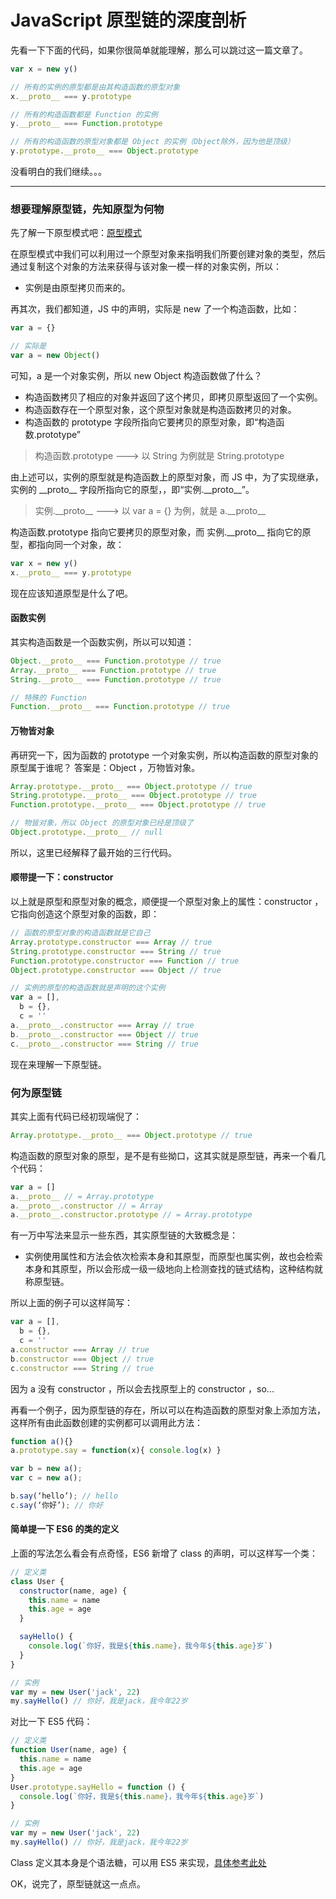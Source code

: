 # JavaScript 原型链的深度剖析

先看一下下面的代码，如果你很简单就能理解，那么可以跳过这一篇文章了。

```js
var x = new y()

// 所有的实例的原型都是由其构造函数的原型对象
x.__proto__ === y.prototype

// 所有的构造函数都是 Function 的实例
y.__proto__ === Function.prototype

// 所有的构造函数的原型对象都是 Object 的实例（Object除外，因为他是顶级）
y.prototype.__proto__ === Object.prototype
```

没看明白的我们继续。。。

---

### 想要理解原型链，先知原型为何物

先了解一下原型模式吧：[原型模式](docs/2016/1231)

在原型模式中我们可以利用过一个原型对象来指明我们所要创建对象的类型，然后通过复制这个对象的方法来获得与该对象一模一样的对象实例，所以：

- 实例是由原型拷贝而来的。

再其次，我们都知道，JS 中的声明，实际是 new 了一个构造函数，比如：

```js
var a = {}

// 实际是
var a = new Object()
```

可知，a 是一个对象实例，所以 new Object 构造函数做了什么？

- 构造函数拷贝了相应的对象并返回了这个拷贝，即拷贝原型返回了一个实例。
- 构造函数存在一个原型对象，这个原型对象就是构造函数拷贝的对象。
- 构造函数的 prototype 字段所指向它要拷贝的原型对象，即“构造函数.prototype”

> 构造函数.prototype ---> 以 String 为例就是 String.prototype

由上述可以，实例的原型就是构造函数上的原型对象，而 JS 中，为了实现继承，实例的 \_\_proto\_\_ 字段所指向它的原型，，即“实例.\_\_proto\_\_”。

> 实例.\_\_proto\_\_ ---> 以 var a = {} 为例，就是 a.\_\_proto\_\_

构造函数.prototype 指向它要拷贝的原型对象，而 实例.\_\_proto\_\_ 指向它的原型，都指向同一个对象，故：

```js
var x = new y()
x.__proto__ === y.prototype
```

现在应该知道原型是什么了吧。

#### 函数实例

其实构造函数是一个函数实例，所以可以知道：

```js
Object.__proto__ === Function.prototype // true
Array.__proto__ === Function.prototype // true
String.__proto__ === Function.prototype // true

// 特殊的 Function
Function.__proto__ === Function.prototype // true
```

#### 万物皆对象

再研究一下，因为函数的 prototype 一个对象实例，所以构造函数的原型对象的原型属于谁呢？
答案是：Object ，万物皆对象。

```js
Array.prototype.__proto__ === Object.prototype // true
String.prototype.__proto__ === Object.prototype // true
Function.prototype.__proto__ === Object.prototype // true

// 物皆对象，所以 Object 的原型对象已经是顶级了
Object.prototype.__proto__ // null
```

所以，这里已经解释了最开始的三行代码。

#### 顺带提一下：constructor

以上就是原型和原型对象的概念，顺便提一个原型对象上的属性：constructor ，它指向创造这个原型对象的函数，即：

```js
// 函数的原型对象的构造函数就是它自己
Array.prototype.constructor === Array // true
String.prototype.constructor === String // true
Function.prototype.constructor === Function // true
Object.prototype.constructor === Object // true

// 实例的原型的构造函数就是声明的这个实例
var a = [],
  b = {},
  c = ''
a.__proto__.constructor === Array // true
b.__proto__.constructor === Object // true
c.__proto__.constructor === String // true
```

现在来理解一下原型链。

### 何为原型链

其实上面有代码已经初现端倪了：

```js
Array.prototype.__proto__ === Object.prototype // true
```

构造函数的原型对象的原型，是不是有些拗口，这其实就是原型链，再来一个看几个代码：

```js
var a = []
a.__proto__ // = Array.prototype
a.__proto__.constructor // = Array
a.__proto__.constructor.prototype // = Array.prototype
```

有一万中写法来显示一些东西，其实原型链的大致概念是：

- 实例使用属性和方法会依次检索本身和其原型，而原型也属实例，故也会检索本身和其原型，所以会形成一级一级地向上检测查找的链式结构，这种结构就称原型链。

所以上面的例子可以这样简写：

```js
var a = [],
  b = {},
  c = ''
a.constructor === Array // true
b.constructor === Object // true
c.constructor === String // true
```

因为 a 没有 constructor ，所以会去找原型上的 constructor ，so...

再看一个例子，因为原型链的存在，所以可以在构造函数的原型对象上添加方法，这样所有由此函数创建的实例都可以调用此方法：

```js
function a(){}
a.prototype.say = function(x){ console.log(x) }

var b = new a();
var c = new a();

b.say(‘hello’); // hello
c.say(‘你好’); // 你好
```

#### 简单提一下 ES6 的类的定义

上面的写法怎么看会有点奇怪，ES6 新增了 class 的声明，可以这样写一个类：

```js
// 定义类
class User {
  constructor(name, age) {
    this.name = name
    this.age = age
  }

  sayHello() {
    console.log(`你好，我是${this.name}，我今年${this.age}岁`)
  }
}

// 实例
var my = new User('jack', 22)
my.sayHello() // 你好，我是jack，我今年22岁
```

对比一下 ES5 代码：

```js
// 定义类
function User(name, age) {
  this.name = name
  this.age = age
}
User.prototype.sayHello = function () {
  console.log(`你好，我是${this.name}，我今年${this.age}岁`)
}

// 实例
var my = new User('jack', 22)
my.sayHello() // 你好，我是jack，我今年22岁
```

Class 定义其本身是个语法糖，可以用 ES5 来实现，[具体参考此处](https://juejin.im/post/5aeae849518825670d72f2d9)

OK，说完了，原型链就这一点点。
